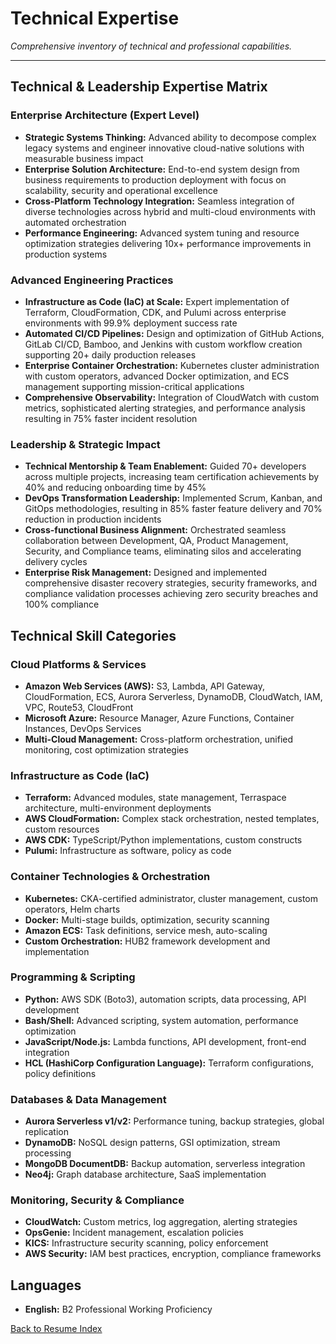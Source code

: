 # Technical Expertise

*Comprehensive inventory of technical and professional capabilities.*

---

## Technical & Leadership Expertise Matrix

### Enterprise Architecture (Expert Level)
- **Strategic Systems Thinking:** Advanced ability to decompose complex legacy systems and engineer innovative cloud-native solutions with measurable business impact
- **Enterprise Solution Architecture:** End-to-end system design from business requirements to production deployment with focus on scalability, security and operational excellence
- **Cross-Platform Technology Integration:** Seamless integration of diverse technologies across hybrid and multi-cloud environments with automated orchestration
- **Performance Engineering:** Advanced system tuning and resource optimization strategies delivering 10x+ performance improvements in production systems

### Advanced Engineering Practices
- **Infrastructure as Code (IaC) at Scale:** Expert implementation of Terraform, CloudFormation, CDK, and Pulumi across enterprise environments with 99.9% deployment success rate
- **Automated CI/CD Pipelines:** Design and optimization of GitHub Actions, GitLab CI/CD, Bamboo, and Jenkins with custom workflow creation supporting 20+ daily production releases
- **Enterprise Container Orchestration:** Kubernetes cluster administration with custom operators, advanced Docker optimization, and ECS management supporting mission-critical applications
- **Comprehensive Observability:** Integration of CloudWatch with custom metrics, sophisticated alerting strategies, and performance analysis resulting in 75% faster incident resolution

### Leadership & Strategic Impact
- **Technical Mentorship & Team Enablement:** Guided 70+ developers across multiple projects, increasing team certification achievements by 40% and reducing onboarding time by 45%
- **DevOps Transformation Leadership:** Implemented Scrum, Kanban, and GitOps methodologies, resulting in 85% faster feature delivery and 70% reduction in production incidents
- **Cross-functional Business Alignment:** Orchestrated seamless collaboration between Development, QA, Product Management, Security, and Compliance teams, eliminating silos and accelerating delivery cycles
- **Enterprise Risk Management:** Designed and implemented comprehensive disaster recovery strategies, security frameworks, and compliance validation processes achieving zero security breaches and 100% compliance

## Technical Skill Categories

### Cloud Platforms & Services
- **Amazon Web Services (AWS):** S3, Lambda, API Gateway, CloudFormation, ECS, Aurora Serverless, DynamoDB, CloudWatch, IAM, VPC, Route53, CloudFront
- **Microsoft Azure:** Resource Manager, Azure Functions, Container Instances, DevOps Services
- **Multi-Cloud Management:** Cross-platform orchestration, unified monitoring, cost optimization strategies

### Infrastructure as Code (IaC)
- **Terraform:** Advanced modules, state management, Terraspace architecture, multi-environment deployments
- **AWS CloudFormation:** Complex stack orchestration, nested templates, custom resources
- **AWS CDK:** TypeScript/Python implementations, custom constructs
- **Pulumi:** Infrastructure as software, policy as code

### Container Technologies & Orchestration
- **Kubernetes:** CKA-certified administrator, cluster management, custom operators, Helm charts
- **Docker:** Multi-stage builds, optimization, security scanning
- **Amazon ECS:** Task definitions, service mesh, auto-scaling
- **Custom Orchestration:** HUB2 framework development and implementation

### Programming & Scripting
- **Python:** AWS SDK (Boto3), automation scripts, data processing, API development
- **Bash/Shell:** Advanced scripting, system automation, performance optimization
- **JavaScript/Node.js:** Lambda functions, API development, front-end integration
- **HCL (HashiCorp Configuration Language):** Terraform configurations, policy definitions

### Databases & Data Management
- **Aurora Serverless v1/v2:** Performance tuning, backup strategies, global replication
- **DynamoDB:** NoSQL design patterns, GSI optimization, stream processing
- **MongoDB DocumentDB:** Backup automation, serverless integration
- **Neo4j:** Graph database architecture, SaaS implementation

### Monitoring, Security & Compliance
- **CloudWatch:** Custom metrics, log aggregation, alerting strategies
- **OpsGenie:** Incident management, escalation policies
- **KICS:** Infrastructure security scanning, policy enforcement
- **AWS Security:** IAM best practices, encryption, compliance frameworks

## Languages
- **English:** B2 Professional Working Proficiency

[Back to Resume Index](../index.md)
